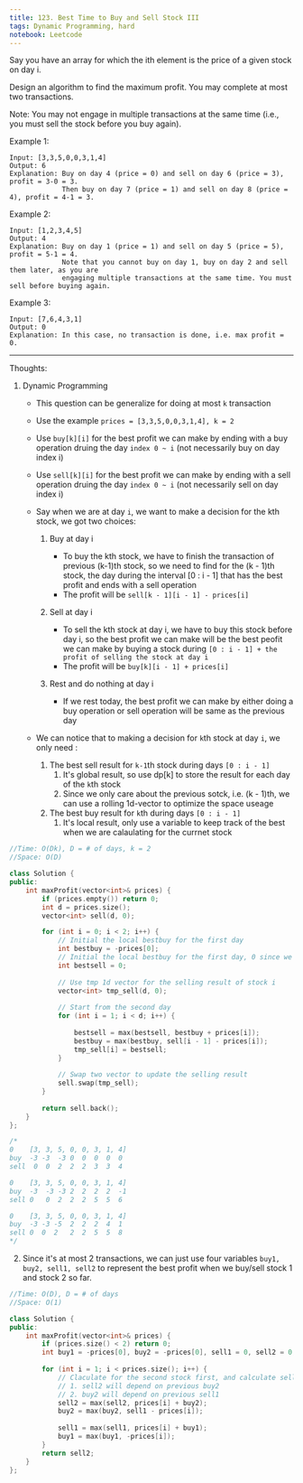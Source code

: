 ```yaml
---
title: 123. Best Time to Buy and Sell Stock III
tags: Dynamic Programming, hard
notebook: Leetcode
---
```


Say you have an array for which the ith element is the price of a given stock on day i. 

Design an algorithm to find the maximum profit. You may complete at most two transactions.

Note: You may not engage in multiple transactions at the same time (i.e., you must sell the stock before you buy again).

Example 1:
```language
Input: [3,3,5,0,0,3,1,4]
Output: 6
Explanation: Buy on day 4 (price = 0) and sell on day 6 (price = 3), profit = 3-0 = 3.
             Then buy on day 7 (price = 1) and sell on day 8 (price = 4), profit = 4-1 = 3.
```

Example 2:

```
Input: [1,2,3,4,5]
Output: 4
Explanation: Buy on day 1 (price = 1) and sell on day 5 (price = 5), profit = 5-1 = 4.
             Note that you cannot buy on day 1, buy on day 2 and sell them later, as you are
             engaging multiple transactions at the same time. You must sell before buying again.
```
Example 3:
```
Input: [7,6,4,3,1]
Output: 0
Explanation: In this case, no transaction is done, i.e. max profit = 0.
```
----------
Thoughts:
1. Dynamic Programming
   - This question can be generalize for doing at most `k` transaction
   - Use the example `prices = [3,3,5,0,0,3,1,4], k = 2`
      
   - Use `buy[k][i]` for the best profit we can make by ending with a buy operation druing the day `index 0 ~ i` (not necessarily buy on day index i)

   - Use `sell[k][i]` for the best profit we can make by ending with a sell operation druing the day `index 0 ~ i` (not necessarily sell on day index i)

   - Say when we are at day `i`, we want to make a decision for the kth stock, we got two choices:
       1. Buy at day i 
           - To buy the kth stock, we have to finish the transaction of previous (k-1)th stock, so we need to find for the (k - 1)th stock, the day during the interval [0 : i - 1] that has the best profit and ends with a sell operation
           - The profit will be `sell[k - 1][i - 1] - prices[i]` 
      
       2. Sell at day i 
           - To sell the kth stock at day i, we have to buy this stock before day i, so the best profit we can make will be the best peofit we can make by buying a stock during `[0 : i - 1] + the profit of selling the stock at day i`
           - The profit will be `buy[k][i - 1] + prices[i]`
     
       3. Rest and do nothing at day i
           - If we rest today, the best profit we can make by either doing a buy operation or sell operation will be same as the previous day
   - We can notice that to making a decision for `k`th stock at day `i`, we only need :
       1. The best sell result for `k-1`th stock during days `[0 : i - 1]`
          1. It's global result, so use dp[k] to store the result for each day of the `k`th stock
          2. Since we only care about the previous sotck, i.e. (k - 1)th, we can use a rolling 1d-vector to optimize the space useage
       2. The best buy result for `k`th during days `[0 : i - 1]`
          1. It's local result, only use a variable to keep track of the best when we are calaulating for the currnet stock

```c++
//Time: O(Dk), D = # of days, k = 2
//Space: O(D)

class Solution {
public:
    int maxProfit(vector<int>& prices) {
        if (prices.empty()) return 0;
        int d = prices.size();
        vector<int> sell(d, 0);

        for (int i = 0; i < 2; i++) {
            // Initial the local bestbuy for the first day
            int bestbuy = -prices[0];
            // Initial the local bestbuy for the first day, 0 since we can't sell on this day
            int bestsell = 0;
            
            // Use tmp 1d vector for the selling result of stock i
            vector<int> tmp_sell(d, 0);
            
            // Start from the second day
            for (int i = 1; i < d; i++) {
                
                bestsell = max(bestsell, bestbuy + prices[i]);
                bestbuy = max(bestbuy, sell[i - 1] - prices[i]);
                tmp_sell[i] = bestsell;
            }
            
            // Swap two vector to update the selling result
            sell.swap(tmp_sell);
        }
        
        return sell.back();
    }
};

/*
0    [3, 3, 5, 0, 0, 3, 1, 4]
buy  -3 -3  -3 0  0  0  0  0 
sell  0  0  2  2  2  3  3  4

0    [3, 3, 5, 0, 0, 3, 1, 4]
buy  -3  -3 -3 2  2  2  2  -1
sell 0   0  2  2  2  5  5  6

0    [3, 3, 5, 0, 0, 3, 1, 4]
buy  -3 -3 -5  2  2  2  4  1
sell 0  0  2   2  2  5  5  8
*/
```

2. Since it's at most 2 transactions, we can just use four variables `buy1, buy2, sell1, sell2` to represent the best profit when we buy/sell stock 1 and stock 2 so far.

```c++
//Time: O(D), D = # of days
//Space: O(1)

class Solution {
public:
    int maxProfit(vector<int>& prices) {
        if (prices.size() < 2) return 0;
        int buy1 = -prices[0], buy2 = -prices[0], sell1 = 0, sell2 = 0;
        
        for (int i = 1; i < prices.size(); i++) {
            // Claculate for the second stock first, and calculate sell before buy given:
            // 1. sell2 will depend on previous buy2
            // 2. buy2 will depend on previous sell1
            sell2 = max(sell2, prices[i] + buy2);
            buy2 = max(buy2, sell1 - prices[i]);
            
            sell1 = max(sell1, prices[i] + buy1);
            buy1 = max(buy1, -prices[i]);
        }
        return sell2;
    }
};
```
